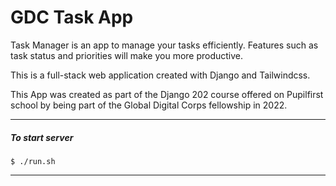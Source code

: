 # GDC Task App

Task Manager is an app to manage your tasks efficiently. Features such as task status and priorities will make you more productive.

This is a full-stack web application created with Django and Tailwindcss.

This App was created as part of the Django 202 course offered on Pupilfirst school by being part of the Global Digital Corps fellowship in 2022.

---
##### To start server
```
$ ./run.sh
```
---
